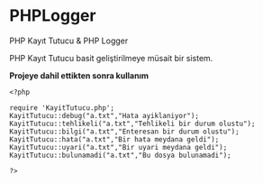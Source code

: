 # PHPLogger
PHP Kayıt Tutucu &amp; PHP Logger

PHP Kayıt Tutucu basit geliştirilmeye müsait bir sistem.

**Projeye dahil ettikten sonra kullanım**

```
<?php

require 'KayitTutucu.php';
KayitTutucu::debug("a.txt","Hata ayiklaniyor");
KayitTutucu::tehlikeli("a.txt","Tehlikeli bir durum olustu");
KayitTutucu::bilgi("a.txt","Enteresan bir durum olustu");
KayitTutucu::hata("a.txt","Bir hata meydana geldi");
KayitTutucu::uyari("a.txt","Bir uyari meydana geldi");
KayitTutucu::bulunamadi("a.txt","Bu dosya bulunamadi");

?>
```
